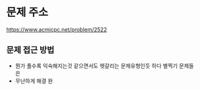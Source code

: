 # 문제 주소 
https://www.acmicpc.net/problem/2522

## 문제 접근 방법 
- 뭔가 풀수록 익숙해지는것 같으면서도 헷갈리는 문제유형인듯 하다 별찍기 문제들은 
- 무난하게 해결 완